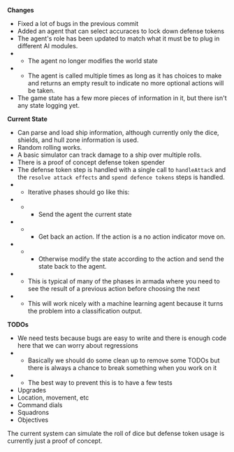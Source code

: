 __Changes__
* Fixed a lot of bugs in the previous commit
* Added an agent that can select accuraces to lock down defense tokens
* The agent's role has been updated to match what it must be to plug in different AI modules.
* * The agent no longer modifies the world state
* * The agent is called multiple times as long as it has choices to make and returns an empty result to indicate no more optional actions will be taken.
* The game state has a few more pieces of information in it, but there isn't any state logging yet.

__Current State__
* Can parse and load ship information, although currently only the dice, shields, and hull zone information is used.
* Random rolling works.
* A basic simulator can track damage to a ship over multiple rolls.
* There is a proof of concept defense token spender
* The defense token step is handled with a single call to `handleAttack` and the `resolve attack effects`
  and `spend defence tokens` steps is handled.
* * Iterative phases should go like this:
* * * Send the agent the current state
* * * Get back an action. If the action is a no action indicator move on.
* * * Otherwise modify the state according to the action and send the state back to the agent.
* * This is typical of many of the phases in armada where you need to see the result of a previous action before choosing the next
* * This will work nicely with a machine learning agent because it turns the problem into a classification output.

__TODOs__
* We need tests because bugs are easy to write and there is enough code here that we can worry about
  regressions
* * Basically we should do some clean up to remove some TODOs but there is always a chance to break
    something when you work on it
* * The best way to prevent this is to have a few tests
* Upgrades
* Location, movement, etc
* Command dials
* Squadrons
* Objectives

The current system can simulate the roll of dice but defense token usage is currently just a proof of concept.

